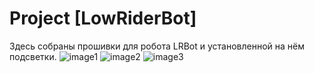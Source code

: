 # Project [LowRiderBot]
Здесь собраны прошивки для робота LRBot и установленной на нём подсветки.
![image1](https://github.com/FalconR1/LRBot/blob/main/1.png)
![image2](https://github.com/FalconR1/LRBot/blob/main/2.png)
![image3](https://github.com/FalconR1/LRBot/blob/main/3.jpg)
